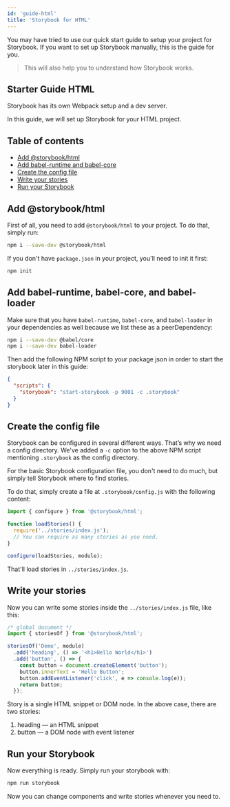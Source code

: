 ```yaml
---
id: 'guide-html'
title: 'Storybook for HTML'
---
```


You may have tried to use our quick start guide to setup your project for Storybook. If you want to set up Storybook manually, this is the guide for you.

> This will also help you to understand how Storybook works.

## Starter Guide HTML

Storybook has its own Webpack setup and a dev server.

In this guide, we will set up Storybook for your HTML project.

## Table of contents

-   [Add @storybook/html](#add-storybookhtml)
-   [Add babel-runtime and babel-core](#add-babel-runtime-and-babel-core)
-   [Create the config file](#create-the-config-file)
-   [Write your stories](#write-your-stories)
-   [Run your Storybook](#run-your-storybook)

## Add @storybook/html

First of all, you need to add `@storybook/html` to your project. To do that, simply run:

```sh
npm i --save-dev @storybook/html
```

If you don't have `package.json` in your project, you'll need to init it first:

```sh
npm init
```

## Add babel-runtime, babel-core, and babel-loader

Make sure that you have `babel-runtime`, `babel-core`, and `babel-loader` in your dependencies as well because we list these as a peerDependency:

```sh
npm i --save-dev @babel/core
npm i --save-dev babel-loader
```

Then add the following NPM script to your package json in order to start the storybook later in this guide:

```json
{
  "scripts": {
    "storybook": "start-storybook -p 9001 -c .storybook"
  }
}
```

## Create the config file

Storybook can be configured in several different ways. 
That’s why we need a config directory. We've added a `-c` option to the above NPM script mentioning `.storybook` as the config directory.

For the basic Storybook configuration file, you don't need to do much, but simply tell Storybook where to find stories.

To do that, simply create a file at `.storybook/config.js` with the following content:

```js
import { configure } from '@storybook/html';

function loadStories() {
  require('../stories/index.js');
  // You can require as many stories as you need.
}

configure(loadStories, module);
```

That'll load stories in `../stories/index.js`.

## Write your stories

Now you can write some stories inside the `../stories/index.js` file, like this:

```js
/* global document */
import { storiesOf } from '@storybook/html';

storiesOf('Demo', module)
  .add('heading', () => '<h1>Hello World</h1>')
  .add('button', () => {
    const button = document.createElement('button');
    button.innerText = 'Hello Button';
    button.addEventListener('click', e => console.log(e));
    return button;
  });

```

Story is a single HTML snippet or DOM node. In the above case, there are two stories:

1.  heading — an HTML snippet
2.  button — a DOM node with event listener

## Run your Storybook

Now everything is ready. Simply run your storybook with:

```sh
npm run storybook
```

Now you can change components and write stories whenever you need to.
